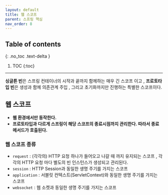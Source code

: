 ```yaml
---
layout: default
title: 웹 스코프
parent: 스프링 핵심
nav_order: 8
---
```

## Table of contents
{: .no_toc .text-delta }

1. TOC
{:toc}
---
**싱글톤 빈**은 스프링 컨테이너의 시작과 끝까지 함께하는 매우 긴 스코프 이고 ,
**프로토타입 빈**은 생성과 함께 의존관계 주입 , 그리고 초기화까지만 진행하는 특별한 스코프이다.

## **웹 스코프**


- **웹 환경에서만 동작한다.**
- **프로토타입과 다르게 스프링이 해당 스코프의 종료시점까지 관리한다. 따라서 종료메서드가 호출된다.**


### 웹 스코프 종류
- `request` : (각각의) HTTP 요청 하나가 들어오고 나갈 때 까지 유지되는 스코프 , 각각의 HTTP 요청 마다 별도의 빈 인스턴스가 생성되고 관리된다.
- `session` : HTTP Session과 동일한 생명 주기를 가지는 스코프
- `application` : 서블릿 컨텍스트(ServletContext)와 동일한 생명 주기를 가지는 스코프
- `websocket` : 웹 소켓과 동일한 생명 주기를 가지는 스코프
